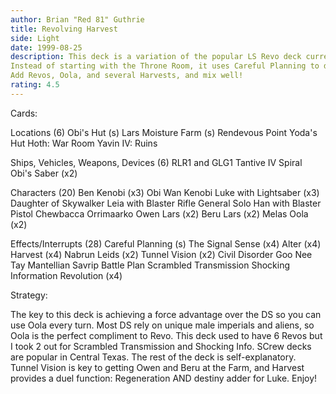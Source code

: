 ```yaml
---
author: Brian "Red 81" Guthrie
title: Revolving Harvest
side: Light
date: 1999-08-25
description: This deck is a variation of the popular LS Revo deck currently being played.
Instead of starting with the Throne Room, it uses Careful Planning to deploy Obi's hut and Lars Farm.
Add Revos, Oola, and several Harvests, and mix well!
rating: 4.5
---
```

Cards: 

Locations (6)
Obi's Hut (s)
Lars Moisture Farm (s)
Rendevous Point
Yoda's Hut
Hoth: War Room
Yavin IV: Ruins

Ships, Vehicles, Weapons, Devices (6)
RLR1 and GLG1
Tantive IV
Spiral
Obi's Saber (x2)

Characters (20)
Ben Kenobi (x3)
Obi Wan Kenobi
Luke with Lightsaber (x3)
Daughter of Skywalker
Leia with Blaster Rifle
General Solo
Han with Blaster Pistol
Chewbacca
Orrimaarko
Owen Lars (x2)
Beru Lars (x2)
Melas
Oola (x2)

Effects/Interrupts (28)
Careful Planning (s)
The Signal
Sense (x4)
Alter (x4)
Harvest (x4)
Nabrun Leids (x2)
Tunnel Vision (x2)
Civil Disorder
Goo Nee Tay
Mantellian Savrip
Battle Plan
Scrambled Transmission
Shocking Information
Revolution (x4)






Strategy: 

The key to this deck is achieving a force advantage over the DS so you can use Oola every turn.
Most DS rely on unique male imperials and aliens, so Oola is the perfect compliment to Revo.
This deck used to have 6 Revos but I took 2 out for Scrambled Transmission and Shocking Info.  SCrew decks are popular in Central Texas.
The rest of the deck is self-explanatory.  Tunnel Vision is key to getting Owen and Beru at the Farm, and Harvest provides a duel function: Regeneration AND destiny adder for Luke.
Enjoy!